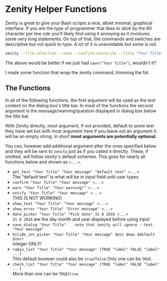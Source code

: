 # Zenity Helper Functions

Zenity is great to give your Bash scripts a nice, albiet minimal, graphical interface. 
If you are the type of programmer that likes to stick by the 80 character per line rule 
you'll likely find using it annoying as it involoves some very long statements. On top of that, 
the commands and switches are descriptive but not quick to type. A lot of it is unavoidable but 
some is not.  

```bash
zenity --file-selection --save --confirm-overwrite --title "Your Title"
```
The above would be better if we just had `save("Your Title")`, wouldn't it?  

I made some function that wrap the zenity command, trimming the fat.  

## The Functions

In all of the following functions, the first argument will be used as the text 
content on the dialog box's title bar. In most of the functions the second argument is the message/warning/question displayed in dialog box below the title bar.  

With Zenity directly, most argument, if not provided, default to some text they have set but with most argument here if you leave out an argument it will be an empty string. In short __most arguments are potentially optional.__

You can, however add additional argument after the ones specified below and they will be sent to `zenity` just as if you called it directly. These, if omitted, will follow zenity's default schemes. This goes for nearly all functions below and shown as `<...>`. 

* `get_text "Your Title" "Your message" "default text" <...>`  
    The "default text" is what will be in input field until user types
* `confirm "Your Title" "Your message" <...>`  
* `warn "Your Title" "Your warning!" <...>`  
* `notify "Your Title" "Your message" <...>`  
    THIS IS NOT WORKING!  
* `show_text "Your Title" "Your message" <...>`  
* `show_error "Your Title" "Error message" <...>`  
* `date_picker "Your Title" "Pick date" 31 8 2016 <...>`  
    `31 8 2016` are the day month and year displayed before using input
* `save_dialog "Your Title"   
    note that zenity will ignore --text "Your message"`  
* `hslide_int_picker "Your Title" "Your message" $min $max $default $incr`  
    Integer ONLY!  
* `radio_list "Your Title" "Your message" [TRUE "label" FALSE "label" ...]`  
    This default boolean could also be `true`/`false` Only one can be `TRUE`. 
* `check_list "Your Title" "Your message" [TRUE "label" FALSE "label" ...]`  
    More than one can be `TRUE`/`true`  